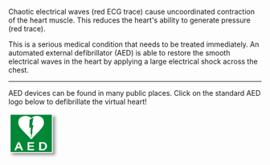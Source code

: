 Chaotic electrical waves (red ECG trace) cause uncoordinated contraction of the heart muscle. This reduces the heart's ability to generate pressure (red trace).

This is a serious medical condition that needs to be treated immediately. An automated external defibrillator (AED) is able to restore the smooth electrical waves in the heart by applying a large electrical shock across the chest.

---

AED devices can be found in many public places. Click on the standard AED logo below to defibrillate the virtual heart!

<div class="topic-fibrillation-aed">
  <a href="/medtech-heart-vue/electricity-healthy">
    <img src="img/defibrillation.png" alt="AED" height="90" width="100"/>
  </a>
</div>

